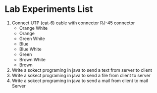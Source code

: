# Lab Experiments List
1. Connect UTP (cat-6) cable with connector RJ-45 connector 
    * Orange White
    * Orange
    * Green White
    * Blue
    * Blue White
    * Green
    * Brown White
    * Brown
2. Write a sokect programing in java to send a text from server to client
3. Write a sokect programing in java to send a file from client to server
4. Write a sokect programing in java to send a mail from client to mail Server
